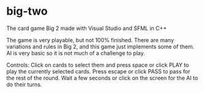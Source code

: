 # big-two
The card game Big 2 made with Visual Studio and SFML in C++

The game is very playable, but not 100% finished. There are many variations and rules in Big 2, and this game just implements some of them. AI is very basic so it is not much of a challenge to play. 

Controls:
Click on cards to select them and press space or click PLAY to play the currently selected cards. Press escape or click PASS to pass for the rest of the round. 
Wait a few seconds or click on the screen for the AI to do their turns.
